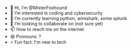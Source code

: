 - 👋 Hi, I’m @MisterFoxhound
- 👀 I’m interested in coding and cybersecurity
- 🌱 I’m currently learning python, wireshark, some splunk
- 💞️ I’m looking to collaborate on (not sure yet)
- 📫 How to reach me on the internet
- 😄 Pronouns: ?
- ⚡ Fun fact: I'm new to tech

<!---
MisterFoxhound/MisterFoxhound is a ✨ special ✨ repository because its `README.md` (this file) appears on your GitHub profile.
You can click the Preview link to take a look at your changes.
--->
